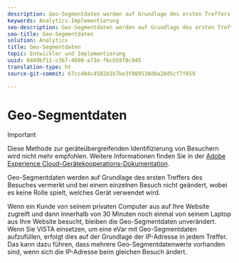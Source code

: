 ```yaml
---
description: Geo-Segmentdaten werden auf Grundlage des ersten Treffers des Besuches vermerkt und bei einem einzelnen Besuch nicht geändert, wobei es keine Rolle spielt, welches Gerät verwendet wird.
keywords: Analytics-Implementierung
seo-description: Geo-Segmentdaten werden auf Grundlage des ersten Treffers des Besuches vermerkt und bei einem einzelnen Besuch nicht geändert, wobei es keine Rolle spielt, welches Gerät verwendet wird.
seo-title: Geo-Segmentdaten
solution: Analytics
title: Geo-Segmentdaten
topic: Entwickler und Implementierung
uuid: 8449bf11-c367-4698-a73e-f6cb59f8c945
translation-type: ht
source-git-commit: 67cc404c4502b1b7be3f089538d8a28d5cf7f659

---
```



# Geo-Segmentdaten

>[!IMPORTANT]
>
>Diese Methode zur geräteübergreifenden Identifizierung von Besuchern wird nicht mehr empfohlen. Weitere Informationen finden Sie in der [Adobe Experience Cloud-Gerätekooperations-Dokumentation](https://marketing.adobe.com/resources/help/de_DE/mcdc/).

Geo-Segmentdaten werden auf Grundlage des ersten Treffers des Besuches vermerkt und bei einem einzelnen Besuch nicht geändert, wobei es keine Rolle spielt, welches Gerät verwendet wird.

Wenn ein Kunde von seinem privaten Computer aus auf Ihre Website zugreift und dann innerhalb von 30 Minuten noch einmal von seinem Laptop aus Ihre Website besucht, bleiben die Geo-Segmentdaten unverändert. Wenn Sie VISTA einsetzen, um eine eVar mit Geo-Segmentdaten aufzufüllen, erfolgt dies auf der Grundlage der IP-Adresse in jedem Treffer. Das kann dazu führen, dass mehrere Geo-Segmentdatenwerte vorhanden sind, wenn sich die IP-Adresse beim gleichen Besuch ändert.
